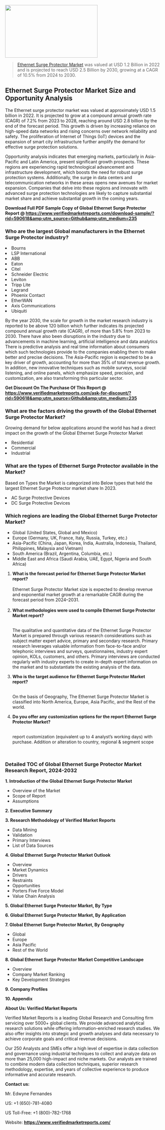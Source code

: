 <img src="https://ffe5etoiles.com/wp-content/uploads/2024/12/MST1-300x171.png" alt="" width="300" height="171" class="alignnone size-medium wp-image-20088" /><blockquote><p><p><a href="https://www.verifiedmarketreports.com/download-sample/?rid=590618&utm_source=Github&utm_medium=235" target="_blank">Ethernet Surge Protector Market</a> was valued at USD 1.2 Billion in 2022 and is projected to reach USD 2.5 Billion by 2030, growing at a CAGR of 10.5% from 2024 to 2030.</p></blockquote><p><h2>Ethernet Surge Protector Market Size and Opportunity Analysis</h2> <p>The Ethernet surge protector market was valued at approximately USD 1.5 billion in 2022. It is projected to grow at a compound annual growth rate (CAGR) of 7.2% from 2023 to 2028, reaching around USD 2.8 billion by the end of the forecast period. This growth is driven by increasing reliance on high-speed data networks and rising concerns over network reliability and safety. The proliferation of Internet of Things (IoT) devices and the expansion of smart city infrastructure further amplify the demand for effective surge protection solutions.</p> <p>Opportunity analysis indicates that emerging markets, particularly in Asia-Pacific and Latin America, present significant growth prospects. These regions are experiencing rapid technological advancement and infrastructure development, which boosts the need for robust surge protection systems. Additionally, the surge in data centers and telecommunication networks in these areas opens new avenues for market expansion. Companies that delve into these regions and innovate with advanced surge protection technologies are likely to capture substantial market share and achieve substantial growth in the coming years.</p> </p><p class=""><strong>Download Full PDF Sample Copy of Global Ethernet Surge Protector Report @ <a href="https://www.verifiedmarketreports.com/download-sample/?rid=590618&amp;utm_source=Github&amp;utm_medium=235" target="_blank">https://www.verifiedmarketreports.com/download-sample/?rid=590618&amp;utm_source=Github&amp;utm_medium=235</a></strong></p><h3 id="" class="">Who are the largest Global manufacturers in the Ethernet Surge Protector industry?</h3><p><li>Bourns</li><li> LSP International</li><li> ABB</li><li> Eaton</li><li> Citel</li><li> Schneider Electric</li><li> Leviton</li><li> Tripp Lite</li><li> Legrand</li><li> Phoenix Contact</li><li> EtherWAN</li><li> Axis Communications</li><li> Ubiquiti</li></p><div class=""><div class="" dir="" data-message-author-role="" data-message-id="" data-message-model-slug=""><div class=""><div class=""><div class=""><div class="" dir="" data-message-author-role="" data-message-id="" data-message-model-slug=""><div class=""><div class=""><p>By the year 2030, the scale for growth in the market research industry is reported to be above 120 billion which further indicates its projected compound annual growth rate (CAGR), of more than 5.8% from 2023 to 2030. There have also been disruptions in the industry due to advancements in machine learning, artificial intelligence and data analytics There is predictive analysis and real time information about consumers which such technologies provide to the companies enabling them to make better and precise decisions. The Asia-Pacific region is expected to be a key driver of growth, accounting for more than 35% of total revenue growth. In addition, new innovative techniques such as mobile surveys, social listening, and online panels, which emphasize speed, precision, and customization, are also transforming this particular sector.</p><p><strong>Get Discount On The Purchase Of This Report @&nbsp; <a href="https://www.verifiedmarketreports.com/ask-for-discount/?rid=590618&amp;utm_source=Github&amp;utm_medium=235" target="_blank">https://www.verifiedmarketreports.com/ask-for-discount/?rid=590618&amp;utm_source=Github&amp;utm_medium=235</a></strong></p></div></div></div></div></div></div></div></div><h3 id="" class="">What are the factors driving the growth of the Global Ethernet Surge Protector Market?</h3><p id="" class="">Growing demand for below applications around the world has had a direct impact on the growth of the Global Ethernet Surge Protector Market</p><p id="" class=""><li>Residential</li><li> Commercial</li><li> Industrial</li></p><h3 id="" class="">What are the types of Ethernet Surge Protector available in the Market?</h3><p id="" class="">Based on Types the Market is categorized into Below types that held the largest Ethernet Surge Protector market share In 2023.</p><p id="" class=""><li>AC Surge Protective Devices</li><li> DC Surge Protective Devices</li></p><h3 id="" class="">Which regions are leading the Global Ethernet Surge Protector Market?</h3><ul><li>Global (United States, Global and Mexico)</li><li>Europe (Germany, UK, France, Italy, Russia, Turkey, etc.)</li><li>Asia-Pacific (China, Japan, Korea, India, Australia, Indonesia, Thailand, Philippines, Malaysia and Vietnam)</li><li>South America (Brazil, Argentina, Columbia, etc.)</li><li>Middle East and Africa (Saudi Arabia, UAE, Egypt, Nigeria and South Africa)</li></ul><p><ol><li><strong>What is the forecast period for Ethernet Surge Protector Market report?<br /></strong><br /><span data-sheets-root="1" data-sheets-value="{&quot;1&quot;:2,&quot;2&quot;:&quot;XXXX size is expected to develop revenue and exponential market growth at a remarkable CAGR during the forecast period from 2024&ndash;2030.&quot;}" data-sheets-userformat="{&quot;2&quot;:12674,&quot;4&quot;:{&quot;1&quot;:2,&quot;2&quot;:16776960},&quot;10&quot;:2,&quot;11&quot;:0,&quot;15&quot;:&quot;Arial&quot;,&quot;16&quot;:12}">Ethernet Surge Protector Market size is expected to develop revenue and exponential market growth at a remarkable CAGR during the forecast period from 2024&ndash;2031.</span><br /><br /></li><li><strong>What methodologies were used to compile Ethernet Surge Protector Market report?<br /><br /></strong><p>The qualitative and quantitative data of the&nbsp;Ethernet Surge Protector Market is prepared through various research considerations such as subject matter expert advice, primary and secondary research. Primary research leverages valuable information from face-to-face and/or telephonic interviews and surveys, questionnaires, industry expert opinion, KOLs, customers, and others. Primary interviews are conducted regularly with industry experts to create in-depth expert information on the market and to substantiate the existing analysis of the data.&nbsp;</p></li><li><strong>Who is the target audience for Ethernet Surge Protector Market report?<br /><br /></strong><p>On the basis of Geography, The&nbsp;Ethernet Surge Protector Market is classified into North America, Europe, Asia Pacific, and the Rest of the world.</p></li><li><strong>Do you offer any customization options for the report Ethernet Surge Protector Market?<br /><br /></strong><p>report customization (equivalent up to 4 analyst&rsquo;s working days) with purchase. Addition or alteration to country, regional &amp; segment scope</p><p>&nbsp;</p></li></ol></p><h3 id="" class="">Detailed TOC of Global Ethernet Surge Protector Market Research Report, 2024-2032</h3><p id="" class=""><strong>1. Introduction of the Global Ethernet Surge Protector Market</strong></p><ul><li>Overview of the Market</li><li>Scope of Report</li><li>Assumptions</li></ul><p id="" class=""><strong>2. Executive Summary</strong></p><p id="" class=""><strong>3. Research Methodology of&nbsp;Verified Market Reports</strong></p><ul><li>Data Mining</li><li>Validation</li><li>Primary Interviews</li><li>List of Data Sources</li></ul><p id="" class=""><strong>4. Global Ethernet Surge Protector Market Outlook</strong></p><ul><li>Overview</li><li>Market Dynamics</li><li>Drivers</li><li>Restraints</li><li>Opportunities</li><li>Porters Five Force Model</li><li>Value Chain Analysis</li></ul><p id="" class=""><strong>5. Global Ethernet Surge Protector Market, By&nbsp;Type</strong></p><p id="" class=""><strong>6. Global Ethernet Surge Protector Market, By Application</strong></p><p id="" class=""><strong>7. Global Ethernet Surge Protector Market, By Geography</strong></p><ul><li>Global</li><li>Europe</li><li>Asia Pacific</li><li>Rest of the World</li></ul><p id="" class=""><strong>8. Global Ethernet Surge Protector Market Competitive Landscape</strong></p><ul><li>Overview</li><li>Company Market Ranking</li><li>Key Development Strategies</li></ul><p id="" class=""><strong>9. Company Profiles</strong></p><p id="" class=""><strong>10. Appendix</strong></p><p id="" class=""><strong>About Us: Verified Market Reports</strong></p><p id="" class="">Verified Market Reports is a leading Global Research and Consulting firm servicing over 5000+ global clients. We provide advanced analytical research solutions while offering information-enriched research studies. We also offer insights into strategic and growth analyses and data necessary to achieve corporate goals and critical revenue decisions.</p><p id="" class="">Our 250 Analysts and SMEs offer a high level of expertise in data collection and governance using industrial techniques to collect and analyze data on more than 25,000 high-impact and niche markets. Our analysts are trained to combine modern data collection techniques, superior research methodology, expertise, and years of collective experience to produce informative and accurate research.</p><p id="" class=""><strong>Contact us:</strong></p><p id="" class="">Mr. Edwyne Fernandes</p><p id="" class="">US: +1 (650)-781-4080</p><p id="" class="">US Toll-Free: +1 (800)-782-1768</p><p id="" class="">Website: <a target="" data-test-app-aware-link=""><strong>https://www.verifiedmarketreports.com/</strong></a></p>
